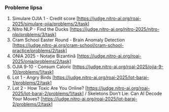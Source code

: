 ### Probleme lipsa

1. Simulare OJIA 1 - Credit score [https://judge.nitro-ai.org/roai-2025/simulare-ojia/problems/2/task]
2. Nitro NLP - Find the Ducks [https://judge.nitro-ai.org/nitro-2025/nitro-nlp/problems/3/task]
3. Cram School Easter Round - Brain Anomaly Detection [https://judge.nitro-ai.org/cram-school/cram-school-practice/problems/2/task]
4. ONIA 2025 - Notație Bizantină [https://judge.nitro-ai.org/roai-2025/onia/problems/2/task]
5. OJIA 9-10 - Consum Caloric [https://judge.nitro-ai.org/roai-2025/ojia-9-10/problems/1/task]
6. Lot 1 - Angry Birds [https://judge.nitro-ai.org/roai-2025/lot-baraj-1/problems/2/task]
7. Lot 2 - How Toxic Are You Online? [https://judge.nitro-ai.org/roai-2025/lot-baraj-2/problems/1/task] / Skeletons Don’t Lie: Can AI Decode Your Moves? [https://judge.nitro-ai.org/roai-2025/lot-baraj-2/problems/2/task]
